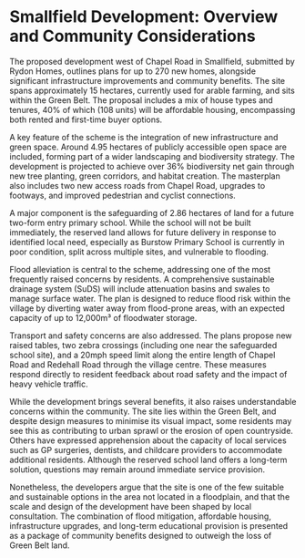 
# Smallfield Development: Overview and Community Considerations

The proposed development west of Chapel Road in Smallfield, submitted by Rydon Homes, outlines plans for up to 270 new homes, alongside significant infrastructure improvements and community benefits. The site spans approximately 15 hectares, currently used for arable farming, and sits within the Green Belt. The proposal includes a mix of house types and tenures, 40% of which (108 units) will be affordable housing, encompassing both rented and first-time buyer options.

A key feature of the scheme is the integration of new infrastructure and green space. Around 4.95 hectares of publicly accessible open space are included, forming part of a wider landscaping and biodiversity strategy. The development is projected to achieve over 36% biodiversity net gain through new tree planting, green corridors, and habitat creation. The masterplan also includes two new access roads from Chapel Road, upgrades to footways, and improved pedestrian and cyclist connections.

A major component is the safeguarding of 2.86 hectares of land for a future two-form entry primary school. While the school will not be built immediately, the reserved land allows for future delivery in response to identified local need, especially as Burstow Primary School is currently in poor condition, split across multiple sites, and vulnerable to flooding.

Flood alleviation is central to the scheme, addressing one of the most frequently raised concerns by residents. A comprehensive sustainable drainage system (SuDS) will include attenuation basins and swales to manage surface water. The plan is designed to reduce flood risk within the village by diverting water away from flood-prone areas, with an expected capacity of up to 12,000m³ of floodwater storage.

Transport and safety concerns are also addressed. The plans propose new raised tables, two zebra crossings (including one near the safeguarded school site), and a 20mph speed limit along the entire length of Chapel Road and Redehall Road through the village centre. These measures respond directly to resident feedback about road safety and the impact of heavy vehicle traffic.

While the development brings several benefits, it also raises understandable concerns within the community. The site lies within the Green Belt, and despite design measures to minimise its visual impact, some residents may see this as contributing to urban sprawl or the erosion of open countryside. Others have expressed apprehension about the capacity of local services such as GP surgeries, dentists, and childcare providers to accommodate additional residents. Although the reserved school land offers a long-term solution, questions may remain around immediate service provision.

Nonetheless, the developers argue that the site is one of the few suitable and sustainable options in the area not located in a floodplain, and that the scale and design of the development have been shaped by local consultation. The combination of flood mitigation, affordable housing, infrastructure upgrades, and long-term educational provision is presented as a package of community benefits designed to outweigh the loss of Green Belt land.
